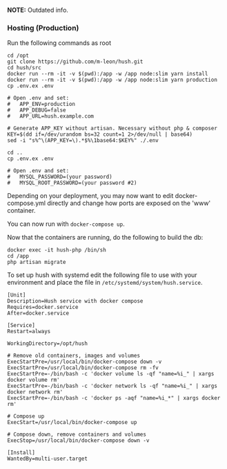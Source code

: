 **NOTE:** Outdated info.

### Hosting (Production)

Run the following commands as root
```
cd /opt
git clone https://github.com/m-leon/hush.git
cd hush/src
docker run --rm -it -v $(pwd):/app -w /app node:slim yarn install
docker run --rm -it -v $(pwd):/app -w /app node:slim yarn production
cp .env.ex .env

# Open .env and set:
#   APP_ENV=production
#   APP_DEBUG=false
#   APP_URL=hush.example.com

# Generate APP_KEY without artisan. Necessary without php & composer
KEY=$(dd if=/dev/urandom bs=32 count=1 2>/dev/null | base64)
sed -i "s%^\(APP_KEY=\).*$%\1base64:$KEY%" ./.env

cd ..
cp .env.ex .env

# Open .env and set:
#   MYSQL_PASSWORD=(your password)
#   MYSQL_ROOT_PASSWORD=(your password #2)
```

Depending on your deployment, you may now want to edit docker-compose.yml directly and change how ports are exposed on the 'www' container.


You can now run with `docker-compose up`.

Now that the containers are running, do the following to build the db:
```
docker exec -it hush-php /bin/sh
cd /app
php artisan migrate
```

To set up hush with systemd edit the following file to use with your environment and place the file in `/etc/systemd/system/hush.service`.
```
[Unit]
Description=Hush service with docker compose
Requires=docker.service
After=docker.service

[Service]
Restart=always

WorkingDirectory=/opt/hush

# Remove old containers, images and volumes
ExecStartPre=/usr/local/bin/docker-compose down -v
ExecStartPre=/usr/local/bin/docker-compose rm -fv
ExecStartPre=-/bin/bash -c 'docker volume ls -qf "name=%i_" | xargs docker volume rm'
ExecStartPre=-/bin/bash -c 'docker network ls -qf "name=%i_" | xargs docker network rm'
ExecStartPre=-/bin/bash -c 'docker ps -aqf "name=%i_*" | xargs docker rm'

# Compose up
ExecStart=/usr/local/bin/docker-compose up

# Compose down, remove containers and volumes
ExecStop=/usr/local/bin/docker-compose down -v

[Install]
WantedBy=multi-user.target
```
